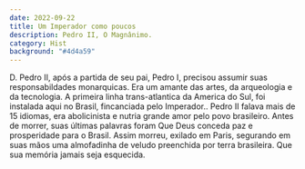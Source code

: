 ```yaml
---
date: 2022-09-22
title: Um Imperador como poucos
description: Pedro II, O Magnânimo.
category: Hist
background: "#4d4a59"
---
```


D. Pedro II, após a partida de seu pai, Pedro I, precisou assumir suas responsabildades monarquicas. Era um amante das artes, da arqueologia e da tecnologia. A primeira linha trans-atlantica da America do Sul, foi instalada aqui no Brasil, fincanciada pelo Imperador.. Pedro II falava mais de 15 idiomas, era abolicinista e nutria grande amor pelo povo brasileiro. Antes de morrer, suas últimas palavras foram Que Deus conceda paz e prosperidade para o Brasil. Assim morreu, exilado em Paris, segurando em suas mãos uma almofadinha de veludo preenchida por terra brasileira. Que sua memória jamais seja esquecida.